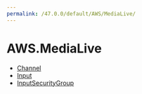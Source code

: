 ```yaml
---
permalink: /47.0.0/default/AWS/MediaLive/
---
```


# AWS.MediaLive



* [Channel](Channel.md)
* [Input](Input.md)
* [InputSecurityGroup](InputSecurityGroup.md)